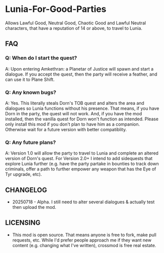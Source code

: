 # Lunia-For-Good-Parties
Allows Lawful Good, Neutral Good, Chaotic Good and Lawful Neutral characters, that have a reputation of 14 or above, to travel to Lunia. 

## FAQ

### Q: When do I start the quest? 

A: Upon entering Amkethran: a Planetar of Justice will spawn and start a dialogue. If you accept the quest, then the party will receive a feather, and can use it to Plane Shift. 

### Q: Any known bugs?

A: Yes. This literally steals Dorn's TOB quest and alters the area and dialogues so Lunia functions without his presence. That means, if you have Dorn in the party, the quest will not work. And, if you have the mod installed, then the vanilla quest for Dorn won't function as intended. Please only install this mod if you don't plan to have him as a companion. Otherwise wait for a future version with better compatiblity. 

### Q: Any future plans?

A: Version 1.0 will allow the party to travel to Lunia and complete an altered version of Dorn's quest. For Version 2.0+ I intend to add sidequests that explore Lunia further (e.g. have the party partake in bounties to track down criminals, offer a path to further empower any weapon that has the Eye of Tyr upgrade, etc). 

## CHANGELOG

* 20250718 - Alpha. I still need to alter several dialogues & actually test then upload the mod. 

## LICENSING
* This mod is open source. That means anyone is free to fork, make pull requests, etc. While I'd prefer people approach me if they want new content (e.g. changing what I've written), crossmod is free real estate. 
